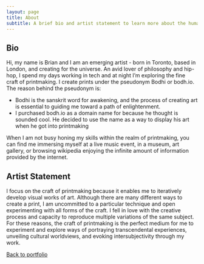 ```yaml
---
layout: page
title: About
subtitle: A brief bio and artist statement to learn more about the human behind the prints
---
```


## Bio
Hi, my name is Brian and I am an emerging artist - born in Toronto, based in London, and creating for the universe. An avid lover of philosophy and hip-hop, I spend my days working in tech and at night I’m exploring the fine craft of printmaking. I create prints under the pseudonym Bodhi or bodh.io. The reason behind the pseudonym is:

* Bodhi is the sanskrit word for awakening, and the process of creating art is essential to guiding me toward a path of enlightenment.
* I purchased bodh.io as a domain name for because he thought is sounded cool. He decided to use the name as a way to display his art when he got into printmaking

When I am not busy honing my skills within the realm of printmaking, you can find me immersing myself at a live music event, in a museum, art gallery, or browsing wikipedia enjoying the infinite amount of information provided by the internet.


## Artist Statement

I focus on the craft of printmaking because it enables me to iteratively develop visual works of art. Although there are many different ways to create a print, I am uncommitted to a particular technique and open experimenting with all forms of the craft. I fell in love with the creative process and capacity to reproduce multiple variations of the same subject. For these reasons, the craft of printmaking is the perfect medium for me to experiment and explore ways of portraying transcendental experiences, unveiling cultural worldviews, and evoking intersubjectivity through my work.

[Back to portfolio](https://bodh.io)
